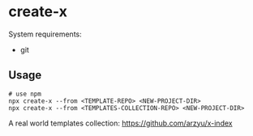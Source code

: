 # create-x

System requirements:

 * git

## Usage

```shell
# use npm
npx create-x --from <TEMPLATE-REPO> <NEW-PROJECT-DIR>
npx create-x --from <TEMPLATES-COLLECTION-REPO> <NEW-PROJECT-DIR>
```

A real world templates collection: https://github.com/arzyu/x-index
